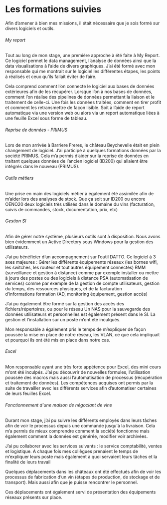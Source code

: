 # Les formations suivies  

Afin d’amener à bien mes missions, il était nécessaire que je sois formé sur divers logiciels et outils.

###### My report 
Tout au long de mon stage, une première approche à été faite à My Report.
Ce logiciel permet le data management, l’analyse de données ainsi que la data visualisations à l’aide de divers graphiques. 
J’ai été formé avec mon responsable qui me montrait sur le logiciel les différentes étapes, les points à réalisés et ceux qu’ils fallait éviter de faire.

Cela comprend comment l’on connecte le logiciel aux bases de données extérieures afin de les récupérer.
Lorsque l’on à nos bases de données, comment l’on réalise des pipelines de données permettant la liaison et le traitement de celle-ci.
Une fois les données traitées, comment en tirer profit et comment les retransmettre de façon lisible.
Soit à l’aide de report automatique via une version web ou alors via un report automatique liées à une feuille Excel sous forme de tableau.  



###### Reprise de données - PRIMUS
Lors de mon arrivée à Barriere Freres, le château Beychevelle était en plein changement de logiciel. J’ai participé à quelques formations données par la société PRIMUS.
Cela m’a permis d’aider sur la reprise de données en traitant quelques données de l’ancien logiciel (ID200) qui allaient être intégrés dans le nouveau (PRIMUS).  



###### Outils métiers
Une prise en main des logiciels métier à également été assimilée afin de m’aider lors des analyses de stock. Que ça soit sur ID200 ou encore OENO20 deux logiciels très utilisés dans le domaine du vins (facturation, suivis de commandes, stock, documentation, prix, etc)  



###### Gestion SI
Afin de gérer notre système, plusieurs outils sont à disposition.
Nous avons bien évidemment un Active Directory sous Windows pour la gestion des utilisateurs.

J’ai pu bénéficier d’un accompagnement sur l’outil DATTO.
Ce logiciel à 3 axes majeures :
Gérer les différents équipements réseaux (les bornes wifi, les switches, les routeur et tout autres équipement connectés)
RMM (surveillance et gestion à distance) comme par exemple installer ou mettre à jours des postes ou des logiciels à distance
PSA (automatisation de services) comme par exemple de la gestion de compte utilisateurs, gestion du temps, des ressources physiques, et de la facturation  
 d’informations formation (AD, monitoring équipement, gestion accès)

J’ai pu également être formé sur la gestion des accès des fichiers/répertoires, ou pour le réseau
Un NAS pour la sauvegarde des données utilisateurs et personnelles est également présent dans le SI. La gestion et l’installation sur un poste m’ont été inculqués.

Mon responsable a également pris le temps de m’expliquer de façon poussée la mise en place de notre réseau, les VLAN, ce que cela impliquait et pourquoi ils ont été mis en place dans notre cas.  



###### Excel
Mon responsable ayant une très forte appétence pour Excel, des mini cours m’ont été inculpés.
J’ai pu découvrir de nouvelles formules, l’utilisation poussée des macros mais aussi l’automatisation de processus (récupération et traitement de données).
Les compétences acquises ont permis par la suite de travailler avec les différents services afin d’automatiser certaines de leurs feuilles Excel.  



###### Fonctionnement d'une maison de négociant de vins
Durant mon stage, j’ai pu suivre les différents employés dans leurs tâches afin de voir le processus depuis une commande jusqu'à la livraison. 
Cela m’a permis de mieux comprendre comment la société fonctionne mais également comment la données est générée, modifier voir archivées. 

J’ai pu collaborer avec les services suivants : le service comptabilité, ventes et logistique.
A chaque fois mes collègues prenaient le temps de m’expliquer leurs poste mais également à quoi servaient leurs tâches et la finalité de leurs travail

Quelques déplacements dans les châteaux ont été effectués afin de voir les processus de fabrication d’un vin (étapes de production, de stockage et de transport). Mais aussi afin que je puisse rencontrer le personnel.

Ces déplacements ont également servi de présentation des équipements réseaux présents sur place. 

